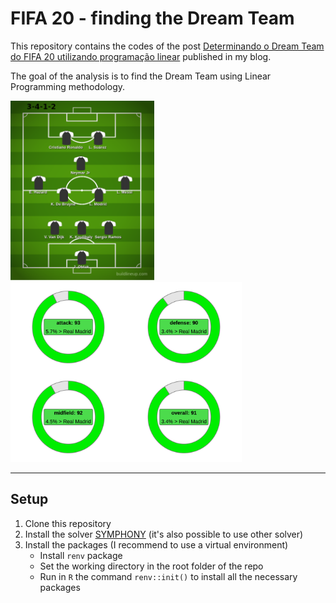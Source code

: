 # FIFA 20 - finding the Dream Team

This repository contains the codes of the post [Determinando o Dream Team do FIFA 20 utilizando programação linear](https://nagahamavh.github.io/posts/dream-team-fifa20/) published in my blog.

The goal of the analysis is to find the Dream Team using Linear Programming methodology.

<img src="images/dream-team-formation.png" alt="formation" width="230"/>

<img src="images/score-categories.png" alt="scores" width="370"/>

***

## Setup

1. Clone this repository
2. Install the solver [SYMPHONY](https://projects.coin-or.org/SYMPHONY) (it's also possible to use other solver)
3. Install the packages (I recommend to use a virtual environment)
    - Install `renv` package
    - Set the working directory in the root folder of the repo
    - Run in `R` the command `renv::init()` to install all the necessary packages
